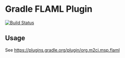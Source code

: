 Gradle FLAML Plugin
===================

[![Build Status](https://travis-ci.org/m2ci-msp/gradle-flaml-plugin.svg?branch=master)](https://travis-ci.org/m2ci-msp/gradle-flaml-plugin)

Usage
-----

See https://plugins.gradle.org/plugin/org.m2ci.msp.flaml
